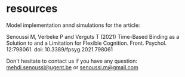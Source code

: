 # resources
Model implementation annd simulations for the article: 

Senoussi M, Verbeke P and Verguts T (2021) Time-Based Binding as a Solution to and a Limitation for Flexible Cognition. Front. Psychol. 12:798061. doi: 10.3389/fpsyg.2021.798061

Don't hesitate to contact us if you have any question: mehdi.senoussi@ugent.be or senoussi.m@gmail.com